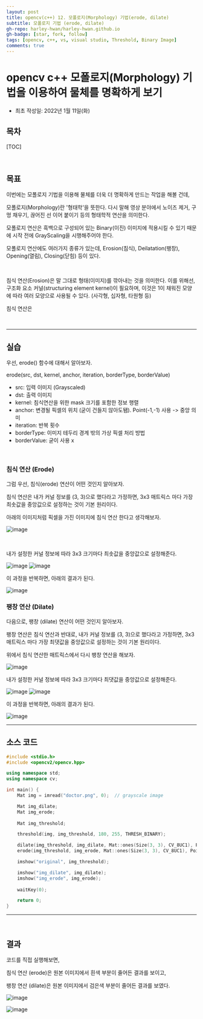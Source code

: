 ```yaml
---
layout: post
title: opencv(c++) 12. 모폴로지(Morphology) 기법(erode, dilate)
subtitle: 모폴로지 기법 (erode, dilate)
gh-repo: harley-hwan/harley-hwan.github.io
gh-badge: [star, fork, follow]
tags: [opencv, c++, vs, visual studio, Threshold, Binary Image]
comments: true
---
```


# opencv c++ 모폴로지(Morphology) 기법을 이용하여 물체를 명확하게 보기

- 최초 작성일: 2022년 1월 11일(화)

## 목차

[TOC]

<br/>

## 목표

이번에는 모폴로지 기법을 이용해 물체를 더욱 더 명확하게 만드는 작업을 해볼 건데,

모폴로지(Morphology)란 '형태학'을 뜻한다. 다시 말해 영상 분야에서 노이즈 제거, 구멍 채우기, 끊어진 선 이어 붙이기 등의 형태학적 연산을 의미한다.

모폴로지 연산은 흑백으로 구성되어 있는 Binary(이진) 이미지에 적용시킬 수 있기 때문에 시작 전에 GrayScaling을 시행해주어야 한다.

모폴로지 연산에도 여러가지 종류가 있는데, Erosion(침식), Deilatation(팽창), Opening(열림), Closing(닫힘) 등이 있다.

<br/>

침식 연산(Erosion)은 말 그대로 형태(이미지)를 깎아내는 것을 의미한다. 이를 위해선, 구조화 요소 커널(structuring element kernel)이 필요하며, 이것은 1이 채워진 모양에 따라 여러 모양으로 사용될 수 있다. (사각형, 십자형, 타원형 등)

침식 연산은 


<br/>

---

## 실습

우선, erode() 함수에 대해서 알아보자.

erode(src, dst, kernel, anchor, iteration, borderType, borderValue)
- src: 입력 이미지 (Grayscaled)
- dst: 출력 이미지
- kernel: 침식연산을 위한 mask 크기를 포함한 정보 행렬
- anchor: 변경될 픽셀의 위치 (굳이 건들지 않아도됌). Point(-1,-1) 사용 -> 중앙 의미
- iteration: 반복 횟수
- borderType: 이미지 테두리 경계 밖의 가상 픽셀 처리 방법
- borderValue: 굳이 사용 x

<br/>

### 침식 연산 (Erode)

그럼 우선, 침식(erode) 연산이 어떤 것인지 알아보자.

침식 연산은 내가 커널 정보를 (3, 3)으로 했다라고 가정하면, 3x3 매트릭스 마다 가장 최솟값을 중앙값으로 설정하는 것이 기본 원리이다.

아래의 이미지처럼 픽셀을 가진 이미지에 침식 연산 한다고 생각해보자.

![image](https://user-images.githubusercontent.com/68185569/149255972-e89a5532-20dc-469f-920c-02db26926fa7.png)

<br/>

내가 설정한 커널 정보에 따라 3x3 크기마다 최솟값을 중앙값으로 설정해준다.

![image](https://user-images.githubusercontent.com/68185569/149256338-c9d9305a-5b54-4c49-9543-0b225a27d57f.png)
![image](https://user-images.githubusercontent.com/68185569/149256511-e418df97-08c8-4a6a-9ede-38eb4ea62089.png)

이 과정을 반복하면, 아래의 결과가 된다.

![image](https://user-images.githubusercontent.com/68185569/149256161-00713af2-5d54-4a43-a063-5aded6b9727c.png)

### 팽창 연산 (Dilate)

다음으로, 팽창 (dilate) 연산이 어떤 것인지 알아보자.

팽창 연산은 침식 연산과 반대로, 내가 커널 정보를 (3, 3)으로 했다라고 가정하면, 3x3 매트릭스 마다 가장 최댓값을 중앙값으로 설정하는 것이 기본 원리이다.

위에서 침식 연산한 매트릭스에서 다시 팽창 연산을 해보자.

![image](https://user-images.githubusercontent.com/68185569/149256968-ceda02b3-d071-4147-bf52-5d9654c09499.png)



내가 설정한 커널 정보에 따라 3x3 크기마다 최댓값을 중앙값으로 설정해준다.

![image](https://user-images.githubusercontent.com/68185569/149257074-4a8838de-85fa-4281-8a5a-af5e75181ae8.png)
![image](https://user-images.githubusercontent.com/68185569/149257111-764053d2-bfdf-49e8-8e3c-bdd417783ed7.png)

이 과정을 반복하면, 아래의 결과가 된다.

![image](https://user-images.githubusercontent.com/68185569/149257198-d681a956-bf0a-470c-8f4f-85bf96c36a29.png)


---

## 소스 코드

```c++
#include <stdio.h>
#include <opencv2/opencv.hpp>

using namespace std;
using namespace cv;

int main() {
	Mat img = imread("doctor.png", 0);	// grayscale image

	Mat img_dilate;
	Mat img_erode;
	
	Mat img_threshold;

	threshold(img, img_threshold, 180, 255, THRESH_BINARY);

	dilate(img_threshold, img_dilate, Mat::ones(Size(3, 3), CV_8UC1), Point(-1, -1));
	erode(img_threshold, img_erode, Mat::ones(Size(3, 3), CV_8UC1), Point(-1, -1));

	imshow("original", img_threshold);

	imshow("img_dilate", img_dilate);
	imshow("img_erode", img_erode);
	
	waitKey(0);

	return 0;
}
```

---

<br/>

## 결과

코드를 직접 실행해보면,

침식 연산 (erode)은 원본 이미지에서 흰색 부분이 줄어든 결과를 보이고,

팽창 연산 (dilate)은 원본 이미지에서 검은색 부분이 줄어든 결과를 보였다.

![image](https://user-images.githubusercontent.com/68185569/149257369-53566c37-733d-4351-a35d-a553bdee7740.png)

![image](https://user-images.githubusercontent.com/68185569/149257430-987d5520-9031-498d-b623-9aeac78cf19a.png)

